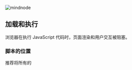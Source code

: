 ![mindnode](./高性能JavaScript.png)

## 加载和执行

浏览器在执行 JavaScript 代码时，页面渲染和用户交互被阻塞。

### 脚本的位置

推荐将所有的<script>标签尽可能放到<body>标签的底部

### 组织脚本

由于每个<script>标签初始下载时都会阻塞页面渲染，所以减少页面包含的<script>标签数量有助于改善这一情况。（ HTTP 请求会带来额外的性能开销） => 打包工具、CDN（提供了合并处理器）

### 无阻塞脚本

减少 JavaScript 文件大小并限制 HTTP 请求数

在页面加载完成后才加载 JavaScript 代码 => window.onload

#### 延迟的脚本

defer

局限：该属性只有 IE4+和 FireFox3.5+可用

#### 动态脚本元素

```javascript
var script = document.createElement('script')
script.type = 'text/javascript'
script.onload = function() {
    alert('Script loaded!')
}
script.src = 'file1.js'
document.getElementByTagName('head')[0].appendChild(script)
```

动态脚本加载凭借着它跨浏览器兼容性和易用的优势，成为最通用的无阻塞加载解决方案。

#### XMLHttpRequest 脚本注入

```javascript
var xhr = new XMLHttpRequest()
xhr.open('get', 'file1.js', true)
xhr.onreadystatechange = function() {
    if (xhr.readyState === 4) {
        if ((xhr.status >= 200 && xhr.status < 300) || xhr.status === 304) {
            var script = document.createElement('script')
            script.type = 'text/javascript'
            script.text = xhr.responseText
            document.body.appendChild(script)
        }
    }
}
xhr.send(null)
```

局限：JavaScript 文件必须与所请求的页面处于相同的域，这意味着 JavaScript 文件不能从 CDN 下载。因此，大型的 Web 应用通常不会采用 XHR 脚本注入技术。

### 小结

*   </body>闭合标签之前，将所有<script>标签放到页面底部。
*   合并脚本。
*   多种无阻塞下载 JavaScript 的方法： defer、动态创建、XHR

## 数据访问

### 管理作用域

#### 作用域链和标识符解析

#### 标识符解析的性能

在运行期上下文的作用域链中，一个标识符所在的位置越深，它的读取速度也就越慢。

如果某个跨作用域的值在函数中被引用一次以上，那么就把它存储到局部变量里。

#### 改变作用域链

with、catch

#### 动态作用域

若存在动态作用域，脚本引擎必须切换回比较慢的基于哈希表的标识符识别方式，因此，只有确实有必要时才推荐使用动态作用域查找。

#### 闭包，作用域和内存

```
function assignEvents() {
    var id  = "xdi9592"
    document.getElementById('save-btn").onclick = function(event) {
        saveDocument(id)
    }
}
```

当该函数被执行时，一个包含了变量 id 以及其他一些数据的**活动对象** 被创建，当闭包被创建时，它的[[scope]]属性包含了与运行期相同的对象的引用，因此会有一项副作用。在脚本里，最好小心地使用闭包，它同时关系到内存和执行速度。

### 对象成员

#### 原型

#### 原型链

#### 嵌套成员

对象成员嵌套得越深，访问速度就会越慢。

#### 缓存对象成员值

```javascript
const { name } = student
```

### 小结

*   访问直接量和局部变量速度最快，相反，访问数组元素和对象成员相对较慢。
*   由于局部变量存在于作用域链的起始位置，因此访问局部变量比访问跨作用域变量更快。变量在作用域链中位置越深，访问所需时间越长。由于全局变量总处在作用域链的最末端，因此访问速度是最慢的。
*   避免使用 with 语句，因为它会改变运行时期上下文作用域链。同样，try-catch 语句中 catch 子句也有同样的影响，尽量少用。
*   嵌套的对象成员会明显影响性能，尽量少用。
*   属性或方法在原型链中的位置越深，访问它的速度越慢。
*   通常来说，你可以通过把常用的对象成员、数组元素、跨域变量保存在局部变量中来改善 JavaScript 性能，因为局部变量访问速度更快。

## DOM 编程

用脚本进行 DOM 操作的代价很昂贵，它是富 Web 应用中最常见的性能瓶颈。

### 浏览器中的 DOM

#### 天生就慢

两个相互独立的功能只要通过接口彼此连接，就会产生消耗。

### DOM 访问与修改

减少访问 DOM 的次数，把运算尽量留在 ECMAScript 这一端处理。

#### innerHTML 对比 DOM 方法

如果在一个对性能有着苛刻要求的操作中更新一大段 HTML，推荐使用 innerHTML，因为它在绝大部分浏览器中都运行得更快。

#### 节点克隆

element.cloneNode()

在大多数浏览器中，节点克隆都更有效率。

#### HTML 集合

HTML 集合对象是一个类似数组的列表。它们并不是真正的数组。

在相同的内容和数量下，遍历一个数组的速度明显快于遍历一个 HTML 集合。

在遍历该列表时，可做下列优化：

*   len = coll.length 将读取列表长度的操作放到循环外面
*   将列表转换成数组再进行遍历

#### 遍历 DOM

##### 在 DOM 中爬行

在 IE 中，nextSibling 比 childNode 表现优异。

##### 元素节点

使用 children 替代 childNodes 会更快，因为集合项更少。

##### 选择器 API

如果需要处理大量的组合查询，使用 querySelectorAll()会更有效率。

### 重绘与重排

#### 重排何时发生

当也变布局和几何属性改变时就需要“重排”。

*   添加或删除可见的 DOM 元素
*   元素位置改变。
*   元素尺寸改变。
*   内容改变。
*   页面渲染器初始化。
*   浏览器窗口尺寸改变。

#### 渲染树变化的排队与刷新

不要再布局信息改变时查询无关的属性，会导致刷新渲染队列并重排。

#### 最小化重绘和重排

一个好的提高程序响应速度的策略就是减少重绘和重排操作的发生。为了减少次数，应该合并多次对 DOM 和样式的修改。

##### 改变样式

栗子:

```javascript
var el = document.getElementById('mydiv')
el.style.borderLeft = '1px'
el.style.borderRight = '2px'
el.style.padding = '5px'
```

方式一：

使用 cssText 属性合并所有的改变。

```javascript
var el = document.getElementById('mydiv')
el.style.cssText = 'border-left: 1px; border-right: 2px; padding: 5px;'
```

方式二：

通过类名修改 css 样式。

```javascript
var el = document.getElementById('mydiv')
el.className = 'active'
```

##### 批量修改 DOM

可以通过以下步骤减少重绘和重排的次数：

1.  使元素脱离文档流
2.  对其引用多重改变
3.  把元素带回文档中

有三种基本方法可以使 DOM 脱离文档：

*   隐藏元素
*   使用文档片段(document fragment)在当前 DOM 之外构建一个子树（推荐）
*   将原始元素拷贝到一个脱离文档的节点中

#### 缓存布局信息

#### 让元素脱离动画流

#### IE 和 hover

### 事件委托（冒泡）

当页面中存在大量元素，而且每一个都要一次或多次绑定事件处理器时，这种情况可能会影响性能。每绑定一个事件处理器都是有代价的，要么是加重了页面的负担，增加了运行期的执行时间，时间绑定占用了处理时间，而且浏览器需要追逐每个事件处理器，这也会占用更多的内存。

### 小结

*   最小化 DOM 访问次数，尽可能在 JavaScript 端处理。
*   如果需要多次访问某个 DOM 节点，请使用局部变量存储它的引用。
*   小心处理 HTML 集合，因为它实时连系着底层文档。把集合的长度缓存到一个变量中，并在迭代中使用它，如果需要经常操作集合，建议把它拷贝到一个数组中。
*   如果可能的话，使用速度更快的 API，比如 querySelectorAll()和 firstElementChild/
*   要留意重绘和重排；批量修改样式时，“离线”操作 DOM 树，使用缓存，并减少访问局部信息的次数。
*   动画中使用绝对定位，使用拖放代理。
*   使用事件委派来减少时间处理器的数量。

## 算法和流程控制

### 循环

#### 循环的类型

for 循环、while 循环、do-while 循环、for-in 循环

#### 循环性能

在 JavaScript 提供的四种循环类型，只有 for-in 循环比其他几种明显要慢。由于每次迭代操作会同时搜索实例或原型链属性，for-in 循环的每次迭代会产生更多开销，因此比其他类型要慢。**不要用 for-in 来遍历数组成员**

##### 减少迭代的工作量

###### 减少迭代次数

Duff's Device

#### 基于函数的迭代

forEach

在所有情况下，基于循环的迭代比基于函数的迭代快 8 倍

### 条件语句

#### if-else 对比 switch

条件数量越大，越倾向于使用 switch。

#### 优化 if-else

*   确保最可能出现的条件放在首位。
*   把 if-else 组织成一系列嵌套的 if-else 语句。

#### 查找表

```javascript
var results = [result0, result1, result2, result3, result4, result5]
return results[value]
```

### 递归

递归函数的潜在问题是终止条件不明确或缺少终止条件会导致函数长时间运行，并使得用户界面处于假死状态。

#### 调用栈限制

#### 递归模式

#### 迭代

任何递归能实现的算法也可以同样用迭代来实现。

#### Memoization

```javascript
// fundamental需要增加缓存功能的函数 cache可选的缓存对象
function memoriza(fundamental, cache) {
    cache = cache || {}
    var shell = function(arg) {
        if (!cache.hasOwnProperty(arg)) {
            cache[arg] = fundamental(arg)
        }
        return cache[arg]
    }
    return shell
}
```

### 小结

*   for、while 和 do-while 循环性能相似，所以没有一种循环类型明显快于或慢于其他类型。
*   避免使用 for-in 循环，除非你要遍历一个属性数量未知的对象。
*   改善循环性能的最佳方式是减少每次迭代的运算量和减少循环迭代次数。
*   通常来说，switch 总是比 if-else 快，但并不是最佳解决方案。
*   在判断条件较多时，使用查找表比 if-else 和 switch 更快。
*   浏览器的调用栈大小限制了递归算法在 JavaScript 中的应用；栈溢出错误会导致其他代码中断运行。
*   如果你遇到栈溢出错误，可将方法改为迭代算法，或使用 Memoization 来避免重复计算。

## 字符串和正则表达式

### 字符串连接

字符串合并的方法

```javascript
// 方法一
str = 'a' + 'b' + 'c'
// 方法二
str = 'a'
str += 'b'
str += 'c'
// 方法三
str = ['a', 'b', 'c'].join('')
// 方法四
str = 'a'
str = str.concat('b', 'c')
```

#### +和+=操作符

#### 数组项连接

低版本 IE 较快，一般较慢。

#### String.prototype.cancat

较慢。

### 正则表达式优化

#### 正则表达式工作原理

第一步：编译

第二步：设置起始位置

第三步：匹配每个正则表达式字元

第四步：匹配成功或失败

#### 理解回溯

回溯是匹配过程的基础组成部分。

#### 回溯失控

### 去除字符串首尾空白

### 小结

*   当连接数量巨大或尺寸巨大的字符串时，数组项连接是唯一在 IE7 及更早版本中性能合理的方法。
*   如果不考虑 IE7 及更早版本的性能，数组项连接时最慢的字符串连接方法之一。推荐使用简单的+和+=操作符替代，避免不必要的中间字符串。
*   回溯既是正则表达式匹配功能的基本组成部分，也是正则表达式的低效之源。
*   回溯失控发生在正则表达式本应快速匹配的地方，但因为某些特殊的字符串匹配动作导致运行缓慢甚至浏览器崩溃。避免这个问题的办法是：使相邻的字元互斥、避免嵌套量词对同一字符串的相同部分多次匹配，通过重复利用向前查看的原子组去除不必要的回溯。
*   提高正则表达式效率的各种技术手段会有助于正则表达式更快地匹配，并在非匹配位置上花更少的时间。
*   正则表达式并不总是完成工作的最佳工具，尤其当你只搜索字面字符串的时候。
*   尽管有许多方法可以去除字符串的首尾空白，但使用两个简单的正则表达式来处理大量字符串内容能提供一个简洁而跨浏览器的方法。从字符串末尾开始循环向前搜索第一个非空白字符，或者将此技术同正则表达式结合起来，会提供一个更好的替代方案，它很少受到字符串长度影响。

## 快速响应的用户界面

### 浏览器的 UI 线程

#### 浏览器限制

#### 多久才算“太久”

### 使用定时器让出时间片段

#### 定时器基础

#### 定时器的精度

JavaScript 定时器延迟通常不太准确，相差大约几毫秒。

设置定时器延时小于 15 将会导致 IE 锁定，所以延迟的最小值建议为 25 毫秒。

#### 使用定时器处理数组

```javascript
function processArray(items, process, callback) {
    var tode = items.concat() // 克隆原数组
    setTimeout(function() {
        process(todo.shift())
        if (todo.length > 0) {
            setTimeout(arguments.callee, 25)
        } else {
            callback(items)
        }
    }, 25)
}
```

#### 分割任务

#### 记录代码运行时间

#### 定时器与性能

Thomas 发现那些间隔在 1 秒或 1 秒以上的低频率的重复定时器几乎不会影响 web 应用的响应速度。

### Web Workers

Web Worker 给 Web 应用带来潜在的巨大性能提升，因为每个新的 Worker 都在自己的线程中运行代码。

#### Worker 运行环境

```javascript
var worker = new Worker('code.js')
```

此代码一执行，将为这个文件创建一个新的线程和一个新的 Worker 运行环境。该文件会被异步下载，直到文件下载并执行完成后才会启动此 Worker。

#### 与 Worker 通信

```javascript
var worker = new Worker('code.js')
worker.onmessage = function(event) {
    alert(event.data)
}
worker.post Message('Vickie')


// code.js内部代码
self.onmessage = function(event) {
    self.postMessage(`hello ${event.data} !`)
}
```

#### 加载外部文件

#### 实际应用

Web Worker 适用于那些处理纯数据，或者与浏览器 UI 无关的长时间运行脚本。

解析一个大字符串只是许多受益于 Web Worker 的任务之一。其他可能受益的任务如下：

*   编码/解码大字符串
*   复杂数学运算（包括图像或视频处理）
*   大数组排序

任何超过 100 毫秒的处理过程，都应当考虑 Woker 方案是不是比基于定时器的方案更为合适。

### 小结

*   任何 JavaScript 任务都不应当执行超过 100 毫秒。过长的运行时间会导致 UI 更新出现明显的延迟，从而对用户体验产生负面影响。
*   JavaScript 运行期间，浏览器想用用户交互的行为存在差异。无论如何，JavaScript 长时间运行将导致用户体验变得混乱和脱节。
*   定时器可用来安排代码延迟执行，它使得你可以把长时间运行脚本分解成一系列的小任务。
*   Web worker 是新版浏览器的特性，它允许你在 UI 线程外执行 JavaScript 代码，从而避免锁定 UI。

## Ajax

### 数据传输

#### 请求数据

有五种常用技术用于向服务器请求数据

##### XMLHttpRequest

POST 和 GET 对比

对于那些不会改变服务器状态，只会获取数据（幂等行为）的请求，应该使用 GET。经 GET 请求的数据会被缓存起来，如果需要多次请求同一数据的话，它会有助于提升性能。

只有当请求的 URL 加上参数的长度接近或超过 2048 字符时，才应该用 POST 获取数据。这是因为 IE 限制 URL 长度，过长时将会导致请求的 URL 被截断。

##### 动态脚本注入

这种技术克服了 XHR 的最大限制：它能跨域请求数据。

```javascript
var scriptElement = document.creatElement('script')
scriptElement.scr = 'http://any-domain.com/javascript/lib.js'
document.getElementsByTagName('head')[0].appendChild(scriptElement)
```

##### iframes

##### Comet

##### Multipart XHR

#### 发送数据

##### XMLHttpRequest

##### Beacons

### 数据格式

#### XML

#### JSON

体积更小，在响应信息中结构所占的比例更小，数据占用得更多，有着极好的通用性，它是性能表现最好的数据格式。

#### HTML

HTML 是一种臃肿的数据格式。

#### 自定义格式

#### 数据格式的总结

*   JSON-P 数据，使用动态脚本注入获取。它把数据当作可执行 JavaScript 而不是字符串，解析速度极快。它能跨域使用，但设计敏感数据时不应该使用它。
*   字符分割的自定义格式，使用 XHR 或动态脚本注入获取，用 split()解析。折现技术解析大数据集比 JSON-P 略快，而且通常文件尺寸更小。

### Ajax 性能

#### 缓存数据

避免发送不必要的请求：

*   在服务端，设置 HTTP 头信息以确保你的响应会被浏览器缓存。
*   在客户端，把获取到的信息存储到本地，从而避免再次请求。

##### 设置 HTTP 头信息

```
Expires: Mon, 28 Jul 2014 23:30:00 GMT
```

##### 本地数据存储

#### 了解 Ajax 类库的局限

Ajax 的接口屏蔽了浏览器之间的差异，这使得 XMLHttpRequest 有些功能不得已访问

### 小结

*   减少请求次数，可通过合并 JavaScript 和 CSS 文件，或使用 MXHR。
*   缩短页面的加载时间，页面主要内容完成加载后，用 Ajax 获取那些次要的文件。
*   确保你的错误代码不会输出给用户，并在服务端处理错误。
*   知道何时使用成熟的 Ajax 类库，以及何时编写自己底层 Ajax 代码。

## 编程实践

### 避免双重求值

当你在 JavaScript 代码中执行另一段 JavaScript 代码时，都会导致双重求值的性能消耗。

### 使用 Object/Array 直接量

### 不要重复工作

#### 延迟加载

#### 条件预加载

### 使用速度快的部分

#### 位操作

#### 原生方法

### 小结

*   通过避免使用 eval()和 Function()构造器来避免双重求值带来的性能消耗。同样的，给 setTimeout()和 setInterval()传递函数而不是字符串作为参数。
*   尽量使用直接量创建对象和数组。直接量的创建和初始化都比非直接量形式要快。
*   避免做重复的工作。当需要检测浏览器时，可使用延迟加载或条件预加载。
*   在进行数学计算时，考虑使用直接操作数字的二进制形式的位运算。
*   JavaScript 的原生方法总会比你写的任何代码都要快。尽量使用原生方法。

## 构建并部署高性能 JavaScript 应用

### Apache Ant

### 合并多个 JavaScript 文件

### 预处理 JavaScript 文件

### JavaScript 压缩

### 构建时处理对比运行时处理

开发高性能应用的一个普遍规则是，再要是能在构建时完成的工作，就不要留到运行时去做。

### JavaScript 的 HTTP 压缩

### 缓存 JavaScript 文件

### 处理缓存问题

### 使用内容分发网络（CDN）

使用内容分发网络（CDN）是在互联网上按地理位置分布计算机网络，它负责传递内容给终端用户。

### 部署 JavaScript 资源

### 敏捷的 JavaScript 构建过程

### 小结

*   合并 JavaScript 文件以减少 HTTP 请求数。
*   使用 YUI Compressor 压缩 JavaScript 文件。
*   在服务器端压缩 JavaScript 文件。
*   通过正确设置 HTTP 响应头来缓存 JavaScript 文件，通过向文件名增加时间戳来避免缓存问题。
*   使用 CDN（Content Delivery Network）提供 JavaScript 文件；CDN 不仅可以提升性能，它也为你管理文件的压缩和缓存。
